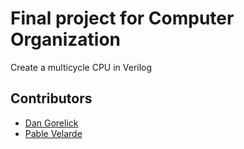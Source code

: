 # Final project for Computer Organization
Create a multicycle CPU in Verilog

## Contributors
- [Dan Gorelick](https://github.com/dqgorelick)
- [Pable Velarde](https://github.com/pvelarde)

